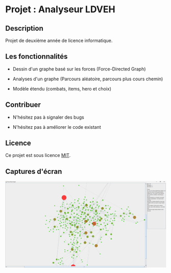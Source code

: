 # Projet : Analyseur LDVEH

## Description

Projet de deuxième année de licence informatique.

## Les fonctionnalités

+ Dessin d'un graphe basé sur les forces (Force-Directed Graph)

+ Analyses d'un graphe (Parcours aléatoire, parcours plus cours chemin)

+ Modèle étendu (combats, items, hero et choix)

## Contribuer

+ N'hésitez pas à signaler des bugs

+ N'hésitez pas à améliorer le code existant

## Licence

Ce projet est sous licence [MIT](./LICENSE.md).

## Captures d'écran

![graph](./screenshots/graph.png)
